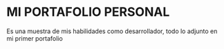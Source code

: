 # MI PORTAFOLIO PERSONAL

Es una muestra de mis habilidades como desarrollador, todo lo adjunto en mi primer portafolio
